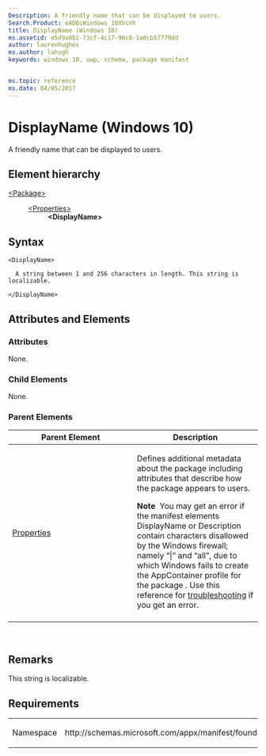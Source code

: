 ```yaml
---
Description: A friendly name that can be displayed to users.
Search.Product: eADQiWindows 10XVcnh
title: DisplayName (Windows 10)
ms.assetid: e5d9a0b1-73cf-4c17-90c8-1a0cb57779dd
author: laurenhughes
ms.author: lahugh
keywords: windows 10, uwp, schema, package manifest


ms.topic: reference
ms.date: 04/05/2017
---
```


# DisplayName (Windows 10)


A friendly name that can be displayed to users.

## Element hierarchy

<dl>
<dt><a href="element-package.md">&lt;Package&gt;</a></dt>
<dd>
<dl>
<dt><a href="element-properties.md">&lt;Properties&gt;</a></dt>
<dd><b>&lt;DisplayName&gt;</b></dd>
</dl>
</dd>
</dl>

## Syntax

``` syntax
<DisplayName>

  A string between 1 and 256 characters in length. This string is localizable. 

</DisplayName>
```

## Attributes and Elements


### Attributes

None.

### Child Elements

None.

### Parent Elements

<table>
<colgroup>
<col width="50%" />
<col width="50%" />
</colgroup>
<thead>
<tr class="header">
<th>Parent Element</th>
<th>Description</th>
</tr>
</thead>
<tbody>
<tr class="odd">
<td><a href="element-properties.md">Properties</a> </td>
<td><p>Defines additional metadata about the package including attributes that describe how the package appears to users.</p>
<div class="alert">
<strong>Note</strong>  You may get an error if the manifest elements DisplayName or Description contain characters disallowed by the Windows firewall; namely “|” and “all”, due to which Windows fails to create the AppContainer profile for the package . Use this reference for <a href="https://docs.microsoft.com/windows/win32/appxpkg/troubleshooting">troubleshooting</a> if you get an error.
</div>
<div>
 
</div></td>
</tr>
</tbody>
</table>

 

## Remarks

This string is localizable. 

## Requirements

<table>
<colgroup>
<col width="50%" />
<col width="50%" />
</colgroup>
<tbody>
<tr class="odd">
<td><p>Namespace</p></td>
<td><p>http://schemas.microsoft.com/appx/manifest/foundation/windows10</p></td>
</tr>
</tbody>
</table>

 

 




